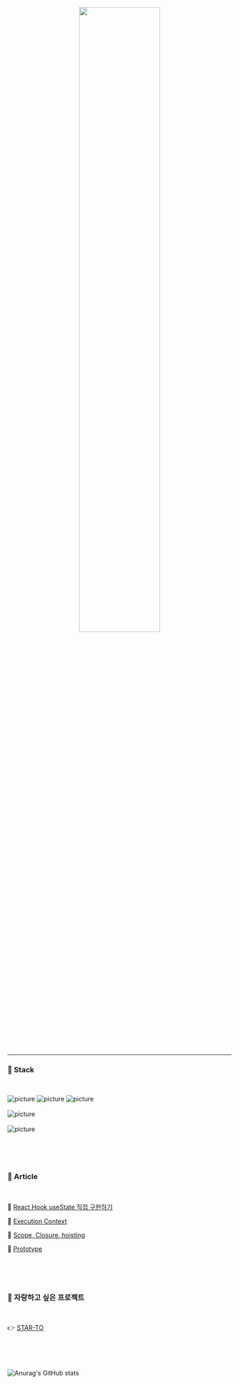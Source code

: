 
<p align="center"><img src="https://readme-typing-svg.herokuapp.com?font=Oswald&size=50&color=000000&width=700&height=200&lines=Wellcome!!++++I'm+Hyesun&center=true&Center=true" width="60%"> </img> </p>


---
<!-- <br />  


### :page_with_curl: Potpolio
<br />   -->




### :toolbox: Stack
<br />  

![picture](https://img.shields.io/badge/JavaScript-F7DF1E?style=flat-square&logo=JavaScript&logoColor=white) 
![picture](https://img.shields.io/badge/CSS3-1572B6?style=flat-square&logo=CSS3&logoColor=white)
![picture](https://img.shields.io/badge/HTML5-E34F26?style=flat-square&logo=HTML5&logoColor=white) 
<br />  
![picture](https://img.shields.io/badge/React-61DAFB?style=flat-square&logo=React&logoColor=white) 
<br />  
![picture](https://img.shields.io/badge/TypeScript-3178C6?style=flat-square&logo=TypeScript&logoColor=white) 


<br />  

<br />  

<br />  





### :newspaper: Article
<br />  

<!-- :bookmark: [리액트 개발을 늦게 시작한 이유](https://hyesunie.tistory.com/20)   -->

:bookmark: [React Hook useState 직접 구현하기](https://hyesunie.tistory.com/21)

:bookmark: [Execution Context](https://hyesunie.tistory.com/14)  

:bookmark: [Scope, Closure, hoisting](https://hyesunie.tistory.com/19)

:bookmark: [Prototype](https://hyesunie.tistory.com/18)



<br />  


<br />  

<br />  

### :rocket: 자랑하고 싶은 프로젝트

<br />  

:point_right: [STAR-TO](https://github.com/star-to)



<br />  

<br />  

<br />  


<!-- [다운받기](https://github.com/hyesunie/hyesunie/files/9524288/__Front-end_Developer.pdf) -->
![Anurag's GitHub stats](https://github-readme-stats.vercel.app/api?username=hyesunie&show_icons=true&theme=buefy)
<br />  

<!--
**hyesunie/hyesunie** is a ✨ _special_ ✨ repository because its `README.md` (this file) appears on your GitHub profile.

Here are some ideas to get you started:

- 🔭 I’m currently working on ...
- 🌱 I’m currently learning ...
- 👯 I’m looking to collaborate on ...
- 🤔 I’m looking for help with ...
- 💬 Ask me about ...
- 📫 How to reach me: ...
- 😄 Pronouns: ...
- ⚡ Fun fact: ...
-->
